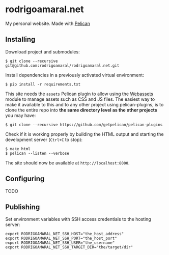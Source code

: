 # rodrigoamaral.net

My personal website. Made with [Pelican](http://getpelican.com)

## Installing

Download project and submodules:

    $ git clone --recursive git@github.com:rodrigoamaral/rodrigoamaral.net.git

Install dependencies in a previously activated virtual environment:

    $ pip install -r requirements.txt

This site needs the `assets` Pelican plugin to allow using the [Webassets](https://github.com/miracle2k/webassets) module to manage assets such as CSS and JS files. The easiest way to make it available to this and to any other project using pelican-plugins, is to clone the entire repo into **the same directory level as the other projects** you may have:

    $ git clone --recursive https://github.com/getpelican/pelican-plugins

Check if it is working properly by building the HTML output and starting the development server (`Ctrl+C` to stop):

    $ make html
    $ pelican --listen --verbose

The site should now be available at `http://localhost:8000`.

## Configuring

TODO

## Publishing

Set environment variables with SSH access credentials to the hosting server:

    export RODRIGOAMARAL_NET_SSH_HOST="the_host_address"
    export RODRIGOAMARAL_NET_SSH_PORT="the_host_port"
    export RODRIGOAMARAL_NET_SSH_USER="the_username"
    export RODRIGOAMARAL_NET_SSH_TARGET_DIR="the/target/dir"